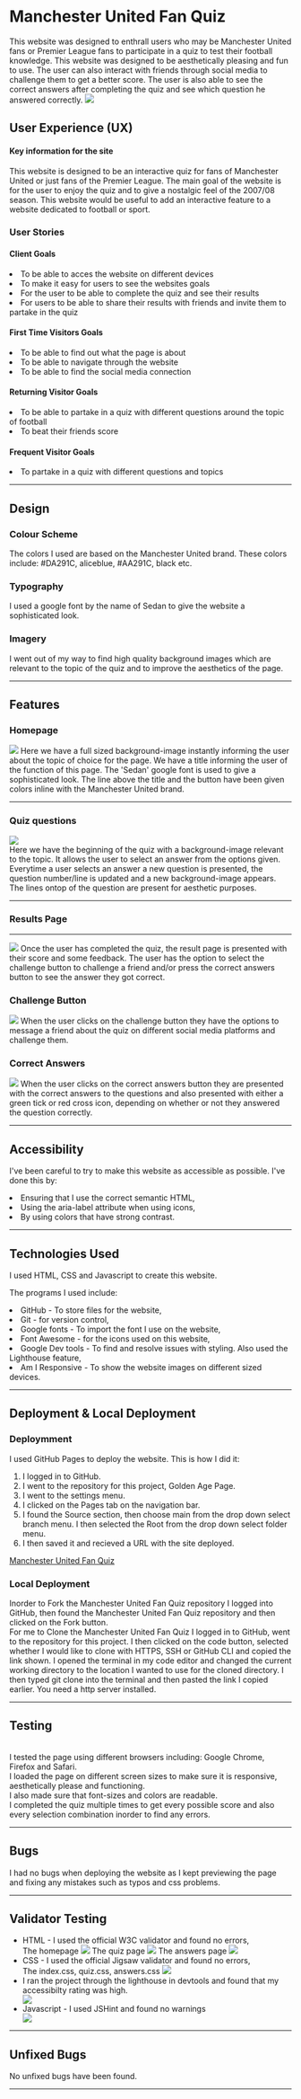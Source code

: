 # Manchester United Fan Quiz
This website was designed to enthrall users who may be Manchester United fans or Premier League fans to participate in a quiz to test their football knowledge. This website was designed to be aesthetically pleasing and fun to use.
The user can also interact with friends through social media to challenge them to get a better score. The user is also able to see the correct answers after completing the quiz and see which question he answered correctly.
<img src="assets/images/am-i-resp-MU.png">

## User Experience (UX)

#### Key information for the site
This website is designed to be an interactive quiz for fans of Manchester United or just fans of the Premier League. The main goal of the website is for the user to enjoy the quiz and to give a nostalgic feel of the 2007/08 season. This website would be useful to add an interactive feature to a website dedicated to football or sport. 

### User Stories

#### Client Goals
<li>To be able to acces the website on different devices</li>
<li>To make it easy for users to see the websites goals</li>
<li>For the user to be able to complete the quiz and see their results</li>
<li>For users to be able to share their results with friends and invite them to partake in the quiz</li>

#### First Time Visitors Goals
<li>To be able to find out what the page is about</li>
<li>To be able to navigate through the website</li>
<li>To be able to find the social media connection</li>

#### Returning Visitor Goals
<li>To be able to partake in a quiz with different questions around the topic of football</li>
<li>To beat their friends score</li>

#### Frequent Visitor Goals
<li>To partake in a quiz with different questions and topics</li>

<hr>

## Design 

### Colour Scheme
The colors I used are based on the Manchester United brand. These colors include: #DA291C, aliceblue, #AA291C, black etc.

### Typography
I used a google font by the name of Sedan to give the website a sophisticated look. 

### Imagery
I went out of my way to find high quality background images which are relevant to the topic of the quiz and to improve the aesthetics of the page.

<hr>

## Features

### Homepage
<img src="assets/images/homepage.png">
Here we have a full sized background-image instantly informing the user about the topic of choice for the page. We have a title informing the user of the function of this page. The 'Sedan' google font is used to give a sophisticated look. The line above the title and the button have been given colors inline with the Manchester United brand.
<hr>


### Quiz questions
<img src="assets/images/question 1.png">
<br>Here we have the beginning of the quiz with a background-image relevant to the topic. It allows the user to select an answer from the options given. Everytime a user selects an answer a new question is presented, the question number/line is updated and a new background-image appears. The lines ontop of the question are present for aesthetic purposes.
<hr>

### Results Page
<hr>
<img src="assets/images/results-page.png">
Once the user has completed the quiz, the result page is presented with their score and some feedback. The user has the option to select the challenge button to challenge a friend and/or press the correct answers button to see the answer they got correct.

### Challenge Button
<img src="assets/images/Challnge-Button.png">
When the user clicks on the challenge button they have the options to message a friend about the quiz on different social media platforms and challenge them.

### Correct Answers
<img src="assets/images/correct-answers.png">
When the user clicks on the correct answers button they are presented with the correct answers to the questions and also presented with either a green tick or red cross icon, depending on whether or not they answered the question correctly.

<hr>

## Accessibility
I've been careful to try to make this website as accessible as possible. I've done this by:
<li>Ensuring that I use the correct semantic HTML,</li>
<li>Using the aria-label attribute when using icons,</li>
<li>By using colors that have strong contrast.</li>

<hr>

## Technologies Used

I used HTML, CSS and Javascript to create this website.

The programs I used include:
<li>GitHub - To store files for the website,</li>
<li>Git - for version control,</li>
<li>Google fonts - To import the font I use on the website,</li>
<li>Font Awesome - for the icons used on this website,</li>
<li>Google Dev tools - To find and resolve issues with styling. Also used the Lighthouse feature,</li>
<li>Am I Responsive - To show the website images on different sized devices.</li>

<hr>

## Deployment & Local Deployment

### Deploymment
I used GitHub Pages to deploy the website. This is how I did it:
<ol>
<li>I logged in to GitHub.</li>
<li>I went to the repository for this project, Golden Age Page.</li>
<li>I went to the settings menu.</li>
<li>I clicked on the Pages tab on the navigation bar.</li>
<li>I found the Source section, then choose main from the drop down select branch menu. I then selected the Root from the drop down select folder menu.
</li>
<li>I then saved it and recieved a URL with the site deployed.</li>
 </ol><a href="https://jibab96.github.io/MUQuiz/">Manchester United Fan Quiz</a>

 ### Local Deployment
Inorder to Fork the Manchester United Fan Quiz repository I logged into GitHub, then found the Manchester United Fan Quiz repository and then clicked on the Fork button.
<br>For me to Clone the Manchester United Fan Quiz I logged in to GitHub, went to the repository for this project.
I then clicked on the code button, selected whether I would like to clone with HTTPS, SSH or GitHub CLI and copied the link shown.
I opened the terminal in my code editor and changed the current working directory to the location I wanted to use for the cloned directory. I then typed git clone into the terminal and then pasted the link I copied earlier. You need a http server installed.
<hr>

## Testing

<br>I tested the page using different browsers including: Google Chrome, Firefox and Safari.
<br>I loaded the page on different screen sizes to make sure it is responsive, aesthetically please and functioning.
<br>I also made sure that font-sizes and colors are readable.
<br>I completed the quiz multiple times to get every possible score and also every selection combination inorder to find any errors.
<hr>

## Bugs
I had no bugs when deploying the website as I kept previewing the page and fixing any mistakes such as typos and css problems.

<hr>

## Validator Testing
<ul>
 <li>HTML - I used the official W3C validator and found no errors,</li>
 The homepage
 <img src="assets/images/W3C-index.png">
 The quiz page
 <img src="assets/images/W3C-quiz.png">
 The answers page
 <img src="assets/images/W3C-answers.png">
 <li>CSS - I used the official Jigsaw validator and found no errors,</li>
 The index.css, quiz.css, answers.css
 <img src="assets/images/css-jigsaw.png">
 <li>I ran the project through the lighthouse in devtools and found that my accessibilty rating was high.</li>
 <img src="assets/images/dev-tools.png">
 <li>Javascript - I used JSHint and found no warnings</li>
 <img src="assets/images/js-hint.png">
 </ul>

<hr>

## Unfixed Bugs
No unfixed bugs have been found.
<hr>
